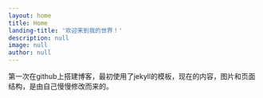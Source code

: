 ```yaml
---
layout: home
title: Home
landing-title: '欢迎来到我的世界！'
description: null
image: null
author: null
---
```


第一次在github上搭建博客，最初使用了jekyll的模板，现在的内容，图片和页面结构，是由自己慢慢修改而来的。


